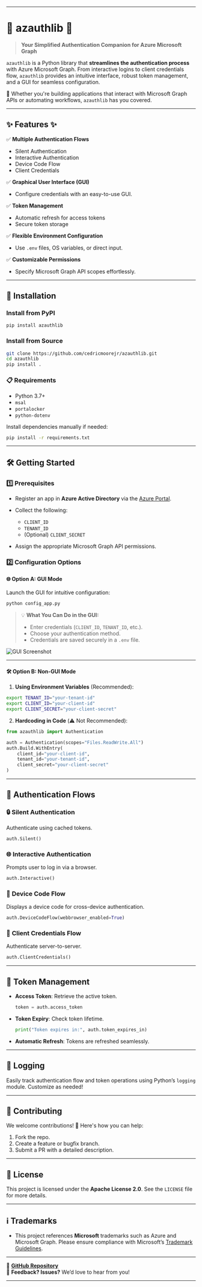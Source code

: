 

---

# 🌟 **azauthlib** 🌟

> **Your Simplified Authentication Companion for Azure Microsoft Graph**

`azauthlib` is a Python library that **streamlines the authentication process** with Azure Microsoft Graph. From interactive logins to client credentials flow, `azauthlib` provides an intuitive interface, robust token management, and a GUI for seamless configuration.  

🔐 Whether you're building applications that interact with Microsoft Graph APIs or automating workflows, `azauthlib` has you covered.

---

## ✨ **Features** ✨

✅ **Multiple Authentication Flows**  
- Silent Authentication  
- Interactive Authentication  
- Device Code Flow  
- Client Credentials  

✅ **Graphical User Interface (GUI)**  
- Configure credentials with an easy-to-use GUI.

✅ **Token Management**  
- Automatic refresh for access tokens  
- Secure token storage  

✅ **Flexible Environment Configuration**  
- Use `.env` files, OS variables, or direct input.  

✅ **Customizable Permissions**  
- Specify Microsoft Graph API scopes effortlessly.

---

## 🚀 **Installation**

### Install from PyPI  

```bash
pip install azauthlib
```

### Install from Source  

```bash
git clone https://github.com/cedricmoorejr/azauthlib.git
cd azauthlib
pip install .
```

### 📋 **Requirements**
- Python 3.7+
- `msal`
- `portalocker`
- `python-dotenv`

Install dependencies manually if needed:  

```bash
pip install -r requirements.txt
```

---

## 🛠 **Getting Started**

### 1️⃣ **Prerequisites**
- Register an app in **Azure Active Directory** via the [Azure Portal](https://portal.azure.com/).
- Collect the following:
  - `CLIENT_ID`
  - `TENANT_ID`
  - (Optional) `CLIENT_SECRET`  

- Assign the appropriate Microsoft Graph API permissions.

### 2️⃣ **Configuration Options**
#### 🌐 **Option A: GUI Mode**

Launch the GUI for intuitive configuration:

```bash
python config_app.py
```

> 💡 **What You Can Do in the GUI:**  
> - Enter credentials (`CLIENT_ID`, `TENANT_ID`, etc.).  
> - Choose your authentication method.  
> - Credentials are saved securely in a `.env` file.  

![GUI Screenshot](https://raw.githubusercontent.com/cedricmoorejr/azauthlib/v1.0.0b1/assets/gui_main.png)

---

#### 🛠 **Option B: Non-GUI Mode**

1. **Using Environment Variables** (Recommended):  

```bash
export TENANT_ID="your-tenant-id"
export CLIENT_ID="your-client-id"
export CLIENT_SECRET="your-client-secret"
```

2. **Hardcoding in Code** (⚠️ Not Recommended):  

```python
from azauthlib import Authentication

auth = Authentication(scopes="Files.ReadWrite.All")
auth.Build.WithEntry(
    client_id="your-client-id",
    tenant_id="your-tenant-id",
    client_secret="your-client-secret"
)
```

---

## 🔑 **Authentication Flows**

### 🔒 **Silent Authentication**  
Authenticate using cached tokens.  

```python
auth.Silent()
```

### 🌐 **Interactive Authentication**  
Prompts user to log in via a browser.

```python
auth.Interactive()
```

### 📱 **Device Code Flow**  
Displays a device code for cross-device authentication.

```python
auth.DeviceCodeFlow(webbrowser_enabled=True)
```

### 🤝 **Client Credentials Flow**  
Authenticate server-to-server.

```python
auth.ClientCredentials()
```

---

## 💼 **Token Management**

- **Access Token**: Retrieve the active token.  

  ```python
  token = auth.access_token
  ```

- **Token Expiry**: Check token lifetime.  

  ```python
  print("Token expires in:", auth.token_expires_in)
  ```

- **Automatic Refresh**: Tokens are refreshed seamlessly.

---

## 📜 **Logging**

Easily track authentication flow and token operations using Python’s `logging` module. Customize as needed!

---

## 🤝 **Contributing**

We welcome contributions! 🚀 Here's how you can help:  
1. Fork the repo.  
2. Create a feature or bugfix branch.  
3. Submit a PR with a detailed description.  

---

## 📄 **License**

This project is licensed under the **Apache License 2.0**. See the `LICENSE` file for more details.

---

## ℹ️ **Trademarks**

- This project references **Microsoft** trademarks such as Azure and Microsoft Graph. Please ensure compliance with Microsoft’s [Trademark Guidelines](https://www.microsoft.com/trademarks).

---

🔗 **[GitHub Repository](https://github.com/cedricmoorejr/azauthlib/tree/v1.0.0b1)**  
💬 **Feedback? Issues?** We’d love to hear from you!

--- 



